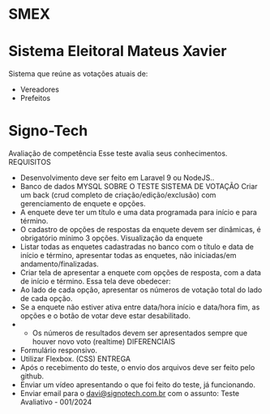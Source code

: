 # SMEX

# Sistema Eleitoral Mateus Xavier

Sistema que reúne as votações atuais de:

- Vereadores
- Prefeitos

# Signo-Tech

Avaliação de competência
Esse teste avalia seus conhecimentos.
REQUISITOS

- Desenvolvimento deve ser feito em Laravel 9 ou NodeJS..
- Banco de dados MYSQL
  SOBRE O TESTE
  SISTEMA DE VOTAÇÃO
  Criar um back (crud completo de criação/edição/exclusão) com gerenciamento de enquete e
  opções.
- A enquete deve ter um título e uma data programada para início e para término.
- O cadastro de opções de respostas da enquete devem ser dinâmicas, é obrigatório
  mínimo 3 opções.
  Visualização da enquete
- Listar todas as enquetes cadastradas no banco com o título e data de início e
  término, apresentar todas as enquetes, não iniciadas/em andamento/finalizadas.
- Criar tela de apresentar a enquete com opções de resposta, com a data de início e
  término. Essa tela deve obedecer:
- Ao lado de cada opção, apresentar os números de votação total do lado de cada
  opção.
- Se a enquete não estiver ativa entre data/hora início e data/hora fim, as opções e o
  botão de votar deve estar desabilitado.
- - Os números de resultados devem ser apresentados sempre que houver novo
    voto (realtime)
    DIFERENCIAIS
- Formulário responsivo.
- Utilizar Flexbox. (CSS)
  ENTREGA
- Após o recebimento do teste, o envio dos arquivos deve ser feito pelo github.
- Enviar um vídeo apresentando o que foi feito do teste, já funcionando.
- Enviar email para o davi@signotech.com.br com o assunto: Teste Avaliativo -
  001/2024
